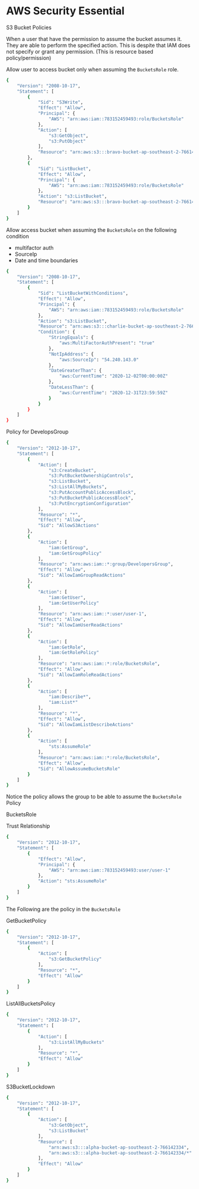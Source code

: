 # AWS Security Essential

S3 Bucket Policies

When a user that have the permission to assume the bucket assumes it. They are able to perform the specified action. This is despite that IAM does not specify or grant any permission. (This is resource based policy/permission)


Allow user to access bucket only when assuming the `BucketsRole` role.

```bash
{
    "Version": "2008-10-17",
    "Statement": [
        {
            "Sid": "S3Write",
            "Effect": "Allow",
            "Principal": {
                "AWS": "arn:aws:iam::783152459493:role/BucketsRole"
            },
            "Action": [
                "s3:GetObject",
                "s3:PutObject"
            ],
            "Resource": "arn:aws:s3:::bravo-bucket-ap-southeast-2-766142334/*"
        },
        {
            "Sid": "ListBucket",
            "Effect": "Allow",
            "Principal": {
                "AWS": "arn:aws:iam::783152459493:role/BucketsRole"
            },
            "Action": "s3:ListBucket",
            "Resource": "arn:aws:s3:::bravo-bucket-ap-southeast-2-766142334"
        }
    ]
}
```

Allow  access bucket when assuming the `BucketsRole` on the following condition

- multifactor auth
- SourceIp
- Date and time boundaries

```bash
{
    "Version": "2008-10-17",
    "Statement": [
        {
            "Sid": "ListBucketWithConditions",
            "Effect": "Allow",
            "Principal": {
                "AWS": "arn:aws:iam::783152459493:role/BucketsRole"
            },
            "Action": "s3:ListBucket",
            "Resource": "arn:aws:s3:::charlie-bucket-ap-southeast-2-766142334",
            "Condition": {
                "StringEquals": {
                    "aws:MultiFactorAuthPresent": "true"
                },
                "NotIpAddress": {
                    "aws:SourceIp": "54.240.143.0"
                },
                "DateGreaterThan": {
                    "aws:CurrentTime": "2020-12-02T00:00:00Z"
                },
                "DateLessThan": {
                    "aws:CurrentTime": "2020-12-31T23:59:59Z"
                }
            }
        }
    ]
}
```


Policy for DevelopsGroup

```bash
{
    "Version": "2012-10-17",
    "Statement": [
        {
            "Action": [
                "s3:CreateBucket",
                "s3:PutBucketOwnershipControls",
                "s3:ListBucket",
                "s3:ListAllMyBuckets",
                "s3:PutAccountPublicAccessBlock",
                "s3:PutBucketPublicAccessBlock",
                "s3:PutEncryptionConfiguration"
            ],
            "Resource": "*",
            "Effect": "Allow",
            "Sid": "AllowS3Actions"
        },
        {
            "Action": [
                "iam:GetGroup",
                "iam:GetGroupPolicy"
            ],
            "Resource": "arn:aws:iam::*:group/DevelopersGroup",
            "Effect": "Allow",
            "Sid": "AllowIamGroupReadActions"
        },
        {
            "Action": [
                "iam:GetUser",
                "iam:GetUserPolicy"
            ],
            "Resource": "arn:aws:iam::*:user/user-1",
            "Effect": "Allow",
            "Sid": "AllowIamUserReadActions"
        },
        {
            "Action": [
                "iam:GetRole",
                "iam:GetRolePolicy"
            ],
            "Resource": "arn:aws:iam::*:role/BucketsRole",
            "Effect": "Allow",
            "Sid": "AllowIamRoleReadActions"
        },
        {
            "Action": [
                "iam:Describe*",
                "iam:List*"
            ],
            "Resource": "*",
            "Effect": "Allow",
            "Sid": "AllowIamListDescribeActions"
        },
        {
            "Action": [
                "sts:AssumeRole"
            ],
            "Resource": "arn:aws:iam::*:role/BucketsRole",
            "Effect": "Allow",
            "Sid": "AllowAssumeBucketsRole"
        }
    ]
}
```

Notice the policy allows the group to be able to assume the `BucketsRole` Policy


BucketsRole

Trust Relationship

```bash
{
    "Version": "2012-10-17",
    "Statement": [
        {
            "Effect": "Allow",
            "Principal": {
                "AWS": "arn:aws:iam::783152459493:user/user-1"
            },
            "Action": "sts:AssumeRole"
        }
    ]
}

```

The Following are the policy in the `BucketsRole`

GetBucketPolicy

```bash
{
    "Version": "2012-10-17",
    "Statement": [
        {
            "Action": [
                "s3:GetBucketPolicy"
            ],
            "Resource": "*",
            "Effect": "Allow"
        }
    ]
}
```

ListAllBucketsPolicy

```bash
{
    "Version": "2012-10-17",
    "Statement": [
        {
            "Action": [
                "s3:ListAllMyBuckets"
            ],
            "Resource": "*",
            "Effect": "Allow"
        }
    ]
}
```

S3BucketLockdown

```bash
{
    "Version": "2012-10-17",
    "Statement": [
        {
            "Action": [
                "s3:GetObject",
                "s3:ListBucket"
            ],
            "Resource": [
                "arn:aws:s3:::alpha-bucket-ap-southeast-2-766142334",
                "arn:aws:s3:::alpha-bucket-ap-southeast-2-766142334/*"
            ],
            "Effect": "Allow"
        }
    ]
}
```
